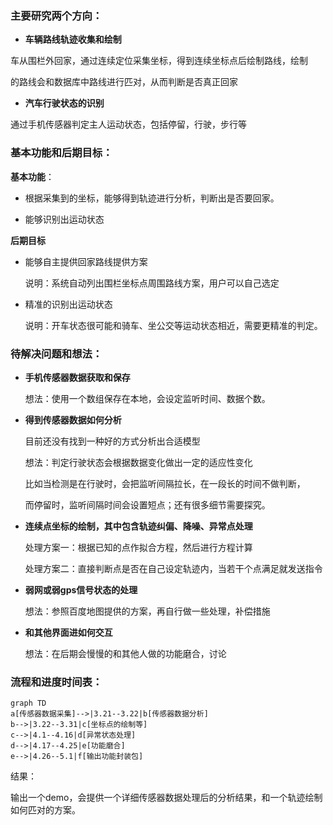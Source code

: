 ### 主要研究两个方向：

* **车辆路线轨迹收集和绘制**

车从围栏外回家，通过连续定位采集坐标，得到连续坐标点后绘制路线，绘制

的路线会和数据库中路线进行匹对，从而判断是否真正回家

* **汽车行驶状态的识别**

通过手机传感器判定主人运动状态，包括停留，行驶，步行等

### 基本功能和后期目标：

**基本功能**：

* 根据采集到的坐标，能够得到轨迹进行分析，判断出是否要回家。

* 能够识别出运动状态

**后期目标**

* 能够自主提供回家路线提供方案

  说明：系统自动列出围栏坐标点周围路线方案，用户可以自己选定

* 精准的识别出运动状态

  说明：开车状态很可能和骑车、坐公交等运动状态相近，需要更精准的判定。



### 待解决问题和想法：

* **手机传感器数据获取和保存**

  想法：使用一个数组保存在本地，会设定监听时间、数据个数。

* **得到传感器数据如何分析**

  目前还没有找到一种好的方式分析出合适模型

  想法：判定行驶状态会根据数据变化做出一定的适应性变化

  比如当检测是在行驶时，会把监听间隔拉长，在一段长的时间不做判断，

  而停留时，监听间隔时间会设置短点；还有很多细节需要探究。

* **连续点坐标的绘制，其中包含轨迹纠偏、降噪、异常点处理**

  处理方案一：根据已知的点作拟合方程，然后进行方程计算

  处理方案二：直接判断点是否在自己设定轨迹内，当若干个点满足就发送指令

* **弱网或弱gps信号状态的处理**

  想法：参照百度地图提供的方案，再自行做一些处理，补偿措施

* **和其他界面进如何交互**

  想法：在后期会慢慢的和其他人做的功能磨合，讨论

### 流程和进度时间表：

```mermaid
graph TD
a[传感器数据采集]-->|3.21--3.22|b[传感器数据分析]
b-->|3.22--3.31|c[坐标点的绘制等]
c-->|4.1--4.16|d[异常状态处理]
d-->|4.17--4.25|e[功能磨合]
e-->|4.26--5.1|f[输出功能封装包]
```



结果：

输出一个demo，会提供一个详细传感器数据处理后的分析结果，和一个轨迹绘制如何匹对的方案。
